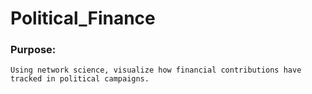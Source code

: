 # Political_Finance

### Purpose:
    Using network science, visualize how financial contributions have tracked in political campaigns.
